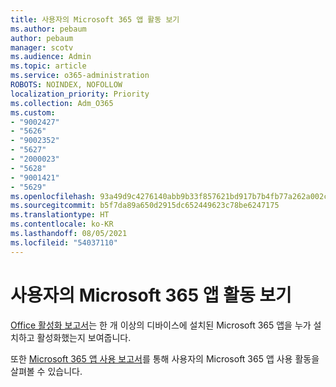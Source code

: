 ```yaml
---
title: 사용자의 Microsoft 365 앱 활동 보기
ms.author: pebaum
author: pebaum
manager: scotv
ms.audience: Admin
ms.topic: article
ms.service: o365-administration
ROBOTS: NOINDEX, NOFOLLOW
localization_priority: Priority
ms.collection: Adm_O365
ms.custom:
- "9002427"
- "5626"
- "9002352"
- "5627"
- "2000023"
- "5628"
- "9001421"
- "5629"
ms.openlocfilehash: 93a49d9c4276140abb9b33f857621bd917b7b4fb77a262a002ce96a6e6124fb7
ms.sourcegitcommit: b5f7da89a650d2915dc652449623c78be6247175
ms.translationtype: HT
ms.contentlocale: ko-KR
ms.lasthandoff: 08/05/2021
ms.locfileid: "54037110"
---
```

# <a name="view-your-users-microsoft-365-apps-activity"></a>사용자의 Microsoft 365 앱 활동 보기

[Office 활성화 보고서](https://docs.microsoft.com/microsoft-365/admin/activity-reports/microsoft-office-activations?view=o365-worldwide)는 한 개 이상의 디바이스에 설치된 Microsoft 365 앱을 누가 설치하고 활성화했는지 보여줍니다.

또한 [Microsoft 365 앱 사용 보고서](https://docs.microsoft.com/microsoft-365/admin/activity-reports/microsoft365-apps-usage?view=o365-worldwide)를 통해 사용자의 Microsoft 365 앱 사용 활동을 살펴볼 수 있습니다.
